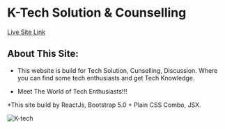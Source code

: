 # K-Tech Solution & Counselling

[Live Site Link](https://k-tech.netlify.app/)

## About This Site:

* This website is build for Tech Solution, Cunselling, Discussion. Where you can find some tech enthusiasts and get Tech Knowledge.

* Meet The World of Tech Enthusiasts!!!

*This site build by ReactJs, Bootstrap 5.0 + Plain CSS Combo, JSX.



![K-tech](https://img.arirang.com/A_UpFile/Template/TP200720160544_A1.jpg)